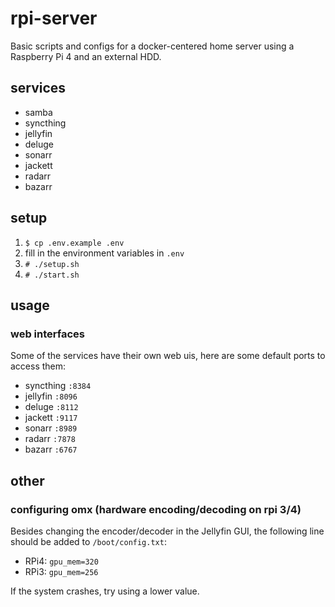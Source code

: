 # rpi-server
Basic scripts and configs for a docker-centered home server using a Raspberry Pi 4 and an external HDD.

## services
- samba
- syncthing
- jellyfin
- deluge
- sonarr
- jackett
- radarr
- bazarr

## setup
1. `$ cp .env.example .env`
2. fill in the environment variables in `.env`
3. `# ./setup.sh`
4. `# ./start.sh`

## usage
### web interfaces
Some of the services have their own web uis, here are some default ports to access them:
- syncthing `:8384`
- jellyfin `:8096`
- deluge `:8112`
- jackett `:9117`
- sonarr `:8989`
- radarr `:7878`
- bazarr `:6767`

## other
### configuring omx (hardware encoding/decoding on rpi 3/4)
Besides changing the encoder/decoder in the Jellyfin GUI, the following line should be added to `/boot/config.txt`:
- RPi4: `gpu_mem=320`
- RPi3: `gpu_mem=256`

If the system crashes, try using a lower value.
